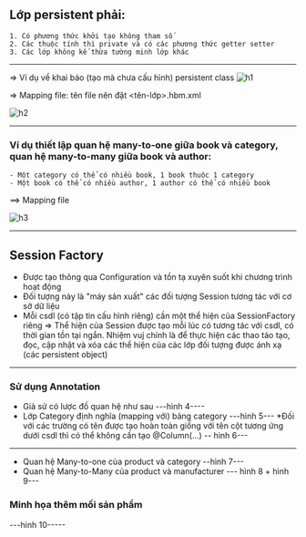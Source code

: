 ## Lớp persistent phải:
	1. Có phương thức khởi tạo không tham số
	2. Các thuộc tính thì private và có các phương thức getter setter
	3. Các lớp không kế thừa tường minh lớp khác
---
=> Ví dụ về khai báo (tạo mà chưa cấu hình) persistent class
![h1](https://user-images.githubusercontent.com/49097311/199010460-352e4458-39a6-44e3-b86e-9f9203bca1c8.PNG)

=> Mapping file: tên file nên đặt <tên-lớp>.hbm.xml

![h2](https://user-images.githubusercontent.com/49097311/199010729-f9eb487f-28a9-4430-923e-4b86f1261a7d.PNG)

---
### Ví dụ thiết lập quan hệ many-to-one giữa book và category, quan hệ many-to-many giữa book và author:
	- Một category có thể có nhiều book, 1 book thuộc 1 category
	- Một book có thể có nhiều author, 1 author có thể có nhiều book
	
==> Mapping file

![h3](https://user-images.githubusercontent.com/49097311/199011103-fe0c8514-09d0-4ffb-abae-edd2ccb13929.PNG)

----
## Session Factory
- Được tạo thông qua Configuration và tồn tạ xuyên suốt khi chương trình hoạt động
- Đối tượng này là "máy sản xuất" các đối tượng Session tương tác với cơ sở dữ liệu
- Mỗi csdl (có tập tin cấu hình riêng) cần một thể hiện của SessionFactory riêng
=> Thể hiện của Session được tạo mỗi lúc có tương tác với csdl, có thời gian tồn tại ngắn. Nhiệm vuj chính là để thực hiện các thao táo tạo, đọc, cập nhật và xóa các thể hiện của các lớp đối tượng được ánh xạ (các persistent object)
-------------------------
### Sử dụng Annotation
- Giả sử có lược đồ quan hệ như sau
---hình 4----
- Lớp Category định nghĩa (mapping với) bảng category
---hình 5---
*Đối với các trường có tên được tạo hoàn toàn giống với tên cột tương ứng dưới csdl thì có thể không cần tạo @Column(...)
-- hình 6---
-----
- Quan hệ Many-to-one của product và category
--hình 7---
- Quan hệ Many-to-Many của product và manufacturer
--- hình 8 + hình 9---
### Minh họa thêm mối sản phẩm
---hinh 10-----
 


